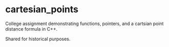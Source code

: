 # cartesian_points
College assignment demonstrating functions, pointers, and a cartsian point distance formula in C++.  

Shared for historical purposes.
